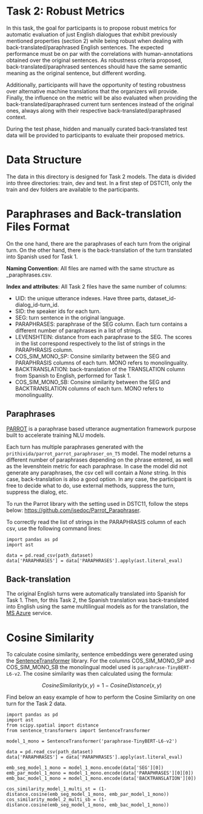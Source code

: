 # Task 2: Robust Metrics

In this task, the goal for participants is to propose robust metrics for automatic evaluation of just English dialogues that exhibit previously mentioned properties (section 2) while being robust when dealing with back-translated/paraphrased English sentences. The expected performance must be on par with the correlations with human-annotations obtained over the original sentences. As robustness criteria proposed, back-translated/paraphrased sentences should have the same semantic meaning as the original sentence, but different wording.

Additionally, participants will have the opportunity of testing robustness over alternative machine translations that the organizers will provide. Finally, the influence on the metric will be also evaluated when providing the back-translated/paraphrased current turn sentences instead of the original ones, always along with their respective back-translated/paraphrased context.

During the test phase, hidden and manually curated back-translated test data will be provided to participants to evaluate their proposed metrics.

# Data Structure

The data in this directory is designed for Task 2 models. The data is divided into three directories: train, dev and test. In a first step of DSTC11, only the train and dev folders are available to the participants.

# Paraphrases and Back-translation Files Format

On the one hand, there are the paraphrases of each turn from the original turn. On the other hand, there is the back-translation of the turn translated into Spanish used for Task 1.

**Naming Convention**: All files are named with the same structure as <dataset-id>_paraphrases.csv.

**Index and attributes**: All Task 2 files have the same number of columns:

*	UID: the unique utterance indexes. Have three parts, dataset_id-dialog_id-turn_id.
*	SID: the speaker ids for each turn.
*	SEG: turn sentence in the original language.
*   PARAPHRASES: paraphrase of the SEG column. Each turn contains a different number of paraphrases in a list of strings.
*   LEVENSHTEIN: distance from each paraphrase to the SEG. The scores in the list correspond respectively to the list of strings in the PARAPHRASIS column.
*   COS_SIM_MONO_SP: Consine similarity between the SEG and PARAPHRASIS columns of each turn. MONO refers to monolinguality.
*   BACKTRANSLATION: back-translation of the TRANSLATION column from Spanish to English, performed for Task 1.
*   COS_SIM_MONO_SB: Consine similarity between the SEG and BACKTRANSLATION columns of each turn. MONO refers to monolinguality.

## Paraphrases

[PARROT](https://github.com/jsedoc/Parrot_Paraphraser/blob/main/parrot/paraphrase.py) is a paraphrase based utterance augmentation framework purpose built to accelerate training NLU models.

Each turn has multiple paraphrases generated with the `prithivida/parrot_parrot_paraphraser_on_T5` model. The model returns a different number of paraphrases depending on the phrase entered, as well as the levenshtein metric for each paraphrase. In case the model did not generate any paraphrases, the csv cell will contain a *None* string. In this case, back-translation is also a good option. In any case, the participant is free to decide what to do, use external methods, suppress the turn, suppress the dialog, etc.

To run the Parrot library with the setting used in DSTC11, follow the steps below: https://github.com/jsedoc/Parrot_Paraphraser.

To correctly read the list of strings in the PARAPHRASIS column of each csv, use the following command lines:
```
import pandas as pd
import ast

data = pd.read_csv(path_dataset)
data['PARAPHRASES'] = data['PARAPHRASES'].apply(ast.literal_eval)
```

## Back-translation

The original English turns were automatically translated into Spanish for Task 1. Then, for this Task 2, the Spanish translation was back-translated into English using the same multilingual models as for the translation, the [MS Azure](https://azure.microsoft.com/en-us/products/cognitive-services/translator/) service.

# Cosine Similarity

To calculate cosine similarity, sentence embeddings were generated using the [SentenceTransformer](https://www.sbert.net/) library. For the columns COS_SIM_MONO_SP and COS_SIM_MONO_SB the monolingual model used is `paraphrase-TinyBERT-L6-v2`. The cosine similarity was then calculated using the formula:

```math
CosineSimilarity(x, y) = 1 - CosineDistance(x, y)
```

Find below an easy example of how to perform the Cosine Similarity on one turn for the Task 2 data.

```
import pandas as pd
import ast
from scipy.spatial import distance
from sentence_transformers import SentenceTransformer

model_1_mono = SentenceTransformer('paraphrase-TinyBERT-L6-v2')

data = pd.read_csv(path_dataset)
data['PARAPHRASES'] = data['PARAPHRASES'].apply(ast.literal_eval)

emb_seg_model_1_mono = model_1_mono.encode(data['SEG'][0])
emb_par_model_1_mono = model_1_mono.encode(data['PARAPHRASES'][0][0])
emb_bac_model_1_mono = model_1_mono.encode(data['BACKTRANSLATION'][0])

cos_similarity_model_1_multi_st = (1-distance.cosine(emb_seg_model_1_mono, emb_par_model_1_mono))
cos_similarity_model_2_multi_sb = (1-distance.cosine(emb_seg_model_1_mono, emb_bac_model_1_mono))
```